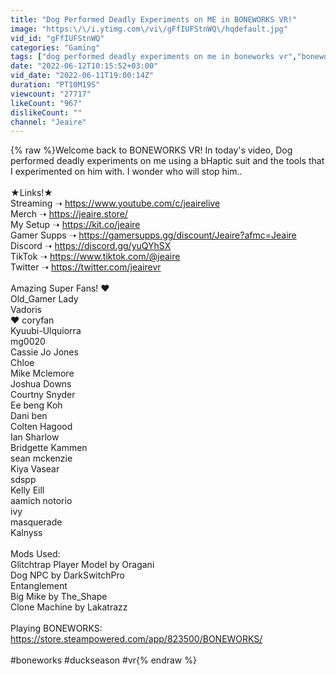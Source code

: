 ```yaml
---
title: "Dog Performed Deadly Experiments on ME in BONEWORKS VR!"
image: "https:\/\/i.ytimg.com\/vi\/gFfIUFStnWQ\/hqdefault.jpg"
vid_id: "gFfIUFStnWQ"
categories: "Gaming"
tags: ["dog performed deadly experiments on me in boneworks vr","boneworks vr","boneworks sandbox"]
date: "2022-06-12T10:15:52+03:00"
vid_date: "2022-06-11T19:00:14Z"
duration: "PT10M19S"
viewcount: "27717"
likeCount: "967"
dislikeCount: ""
channel: "Jeaire"
---
```

{% raw %}Welcome back to BONEWORKS VR! In today's video, Dog performed deadly experiments on me using a bHaptic suit and the tools that I experimented on him with. I wonder who will stop him..<br /><br />★Links!★<br />Streaming ➝ <a rel="nofollow" target="blank" href="https://www.youtube.com/c/jeairelive">https://www.youtube.com/c/jeairelive</a><br />Merch ➝  <a rel="nofollow" target="blank" href="https://jeaire.store/">https://jeaire.store/</a><br />My Setup ➝ <a rel="nofollow" target="blank" href="https://kit.co/jeaire">https://kit.co/jeaire</a><br />Gamer Supps ➝ <a rel="nofollow" target="blank" href="https://gamersupps.gg/discount/Jeaire?afmc=Jeaire">https://gamersupps.gg/discount/Jeaire?afmc=Jeaire</a><br />Discord ➝ <a rel="nofollow" target="blank" href="https://discord.gg/yuQYhSX">https://discord.gg/yuQYhSX</a><br />TikTok ➝ <a rel="nofollow" target="blank" href="https://www.tiktok.com/@jeaire">https://www.tiktok.com/@jeaire</a><br />Twitter ➝ <a rel="nofollow" target="blank" href="https://twitter.com/jeairevr">https://twitter.com/jeairevr</a><br /><br />Amazing Super Fans! ♥︎<br />Old_Gamer Lady<br />Vadoris<br />♥︎ coryfan<br />Kyuubi-Ulquiorra<br />mg0020<br />Cassie Jo Jones<br />Chloe<br />Mike Mclemore<br />Joshua Downs<br />Courtny Snyder<br />Ee beng Koh<br />Dani ben<br />Colten Hagood<br />Ian Sharlow<br />Bridgette Kammen<br />sean mckenzie<br />Kiya Vasear<br />sdspp<br />Kelly Eill<br />aamich notorio<br />ivy<br />masquerade<br />Kalnyss<br /><br />Mods Used:<br />Glitchtrap Player Model by Oragani<br />Dog NPC by DarkSwitchPro<br />Entanglement<br />Big Mike by The_Shape<br />Clone Machine by Lakatrazz<br /><br />Playing BONEWORKS:<br /><a rel="nofollow" target="blank" href="https://store.steampowered.com/app/823500/BONEWORKS/">https://store.steampowered.com/app/823500/BONEWORKS/</a><br /><br />#boneworks #duckseason #vr{% endraw %}
